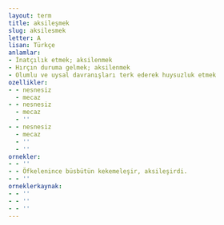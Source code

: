 ```yaml
---
layout: term
title: aksileşmek
slug: aksilesmek
letter: A
lisan: Türkçe
anlamlar:
- İnatçılık etmek; aksilenmek
- Hırçın duruma gelmek; aksilenmek
- Olumlu ve uysal davranışları terk ederek huysuzluk etmek
ozellikler:
- - nesnesiz
  - mecaz
- - nesnesiz
  - mecaz
  - ''
- - nesnesiz
  - mecaz
  - ''
  - ''
ornekler:
- - ''
- - Öfkelenince büsbütün kekemeleşir, aksileşirdi.
- - ''
orneklerkaynak:
- - ''
- - ''
- - ''
---
```

